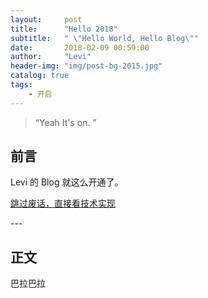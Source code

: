 ```yaml
---
layout:     post
title:      "Hello 2018"
subtitle:   " \"Hello World, Hello Blog\""
date:       2018-02-09 00:59:00
author:     "Levi"
header-img: "img/post-bg-2015.jpg"
catalog: true
tags:
    - 开启
---
```


> “Yeah It's on. ”


## 前言

Levi 的 Blog 就这么开通了。

[跳过废话，直接看技术实现 ](#build)






<p id = "build"></p>
---

## 正文


巴拉巴拉

